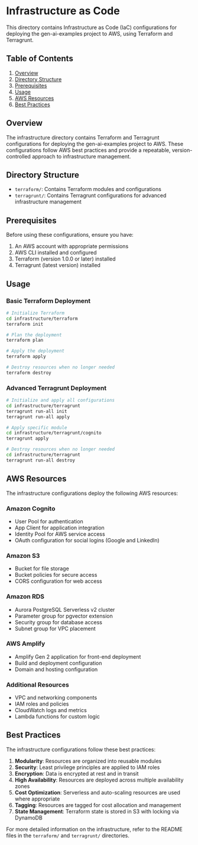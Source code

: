 # Infrastructure as Code

This directory contains Infrastructure as Code (IaC) configurations for deploying the gen-ai-examples project to AWS, using Terraform and Terragrunt.

## Table of Contents

1. [Overview](#overview)
2. [Directory Structure](#directory-structure)
3. [Prerequisites](#prerequisites)
4. [Usage](#usage)
5. [AWS Resources](#aws-resources)
6. [Best Practices](#best-practices)

## Overview

The infrastructure directory contains Terraform and Terragrunt configurations for deploying the gen-ai-examples project to AWS. These configurations follow AWS best practices and provide a repeatable, version-controlled approach to infrastructure management.

## Directory Structure

- `terraform/`: Contains Terraform modules and configurations
- `terragrunt/`: Contains Terragrunt configurations for advanced infrastructure management

## Prerequisites

Before using these configurations, ensure you have:

1. An AWS account with appropriate permissions
2. AWS CLI installed and configured
3. Terraform (version 1.0.0 or later) installed
4. Terragrunt (latest version) installed

## Usage

### Basic Terraform Deployment

```bash
# Initialize Terraform
cd infrastructure/terraform
terraform init

# Plan the deployment
terraform plan

# Apply the deployment
terraform apply

# Destroy resources when no longer needed
terraform destroy
```

### Advanced Terragrunt Deployment

```bash
# Initialize and apply all configurations
cd infrastructure/terragrunt
terragrunt run-all init
terragrunt run-all apply

# Apply specific module
cd infrastructure/terragrunt/cognito
terragrunt apply

# Destroy resources when no longer needed
cd infrastructure/terragrunt
terragrunt run-all destroy
```

## AWS Resources

The infrastructure configurations deploy the following AWS resources:

### Amazon Cognito

- User Pool for authentication
- App Client for application integration
- Identity Pool for AWS service access
- OAuth configuration for social logins (Google and LinkedIn)

### Amazon S3

- Bucket for file storage
- Bucket policies for secure access
- CORS configuration for web access

### Amazon RDS

- Aurora PostgreSQL Serverless v2 cluster
- Parameter group for pgvector extension
- Security group for database access
- Subnet group for VPC placement

### AWS Amplify

- Amplify Gen 2 application for front-end deployment
- Build and deployment configuration
- Domain and hosting configuration

### Additional Resources

- VPC and networking components
- IAM roles and policies
- CloudWatch logs and metrics
- Lambda functions for custom logic

## Best Practices

The infrastructure configurations follow these best practices:

1. **Modularity**: Resources are organized into reusable modules
2. **Security**: Least privilege principles are applied to IAM roles
3. **Encryption**: Data is encrypted at rest and in transit
4. **High Availability**: Resources are deployed across multiple availability zones
5. **Cost Optimization**: Serverless and auto-scaling resources are used where appropriate
6. **Tagging**: Resources are tagged for cost allocation and management
7. **State Management**: Terraform state is stored in S3 with locking via DynamoDB

For more detailed information on the infrastructure, refer to the README files in the `terraform/` and `terragrunt/` directories.
